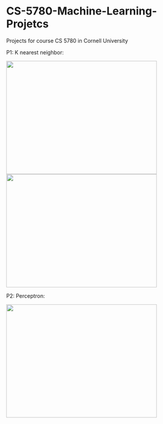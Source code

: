 # CS-5780-Machine-Learning-Projetcs
Projects for course CS 5780 in Cornell University

P1: K nearest neighbor:

<img src="https://user-images.githubusercontent.com/25992217/55527123-ad424d80-5665-11e9-8860-4e382a9b0ad2.png" width="400" height="300"><img src="https://user-images.githubusercontent.com/25992217/55527178-dd89ec00-5665-11e9-99d8-04cfee47fd19.png" width="400" height="300">

P2: Perceptron:

<img src="https://user-images.githubusercontent.com/25992217/55527221-16c25c00-5666-11e9-81bd-bf4fb715976c.png" width="400" height="300">

